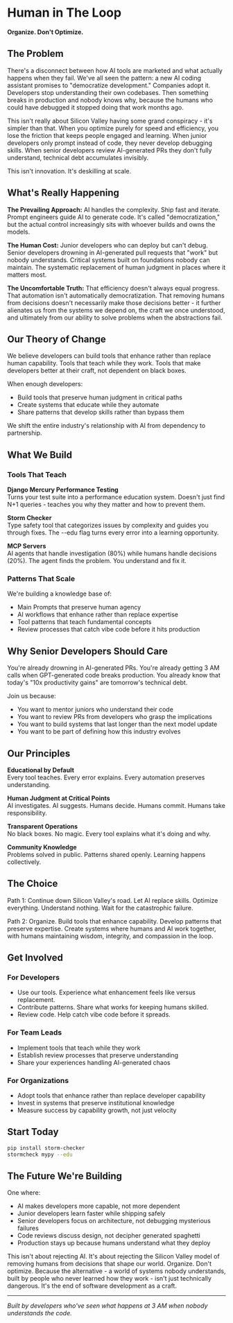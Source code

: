 # Human in The Loop

**Organize. Don't Optimize.**

## The Problem

There's a disconnect between how AI tools are marketed and what actually happens when they fail. We've all seen the pattern: a new AI coding assistant promises to "democratize development." Companies adopt it. Developers stop understanding their own codebases. Then something breaks in production and nobody knows why, because the humans who could have debugged it stopped doing that work months ago.

This isn't really about Silicon Valley having some grand conspiracy - it's simpler than that. When you optimize purely for speed and efficiency, you lose the friction that keeps people engaged and learning. When junior developers only prompt instead of code, they never develop debugging skills. When senior developers review AI-generated PRs they don't fully understand, technical debt accumulates invisibly.

This isn't innovation. It's deskilling at scale.

## What's Really Happening

**The Prevailing Approach:** AI handles the complexity. Ship fast and iterate. Prompt engineers guide AI to generate code. It's called "democratization," but the actual control increasingly sits with whoever builds and owns the models.

**The Human Cost:** Junior developers who can deploy but can't debug. Senior developers drowning in AI-generated pull requests that "work" but nobody understands. Critical systems built on foundations nobody can maintain. The systematic replacement of human judgment in places where it matters most.

**The Uncomfortable Truth:** That efficiency doesn't always equal progress. That automation isn't automatically democratization. That removing humans from decisions doesn't necessarily make those decisions better - it further alienates us from the systems we depend on, the craft we once understood, and ultimately from our ability to solve problems when the abstractions fail.

## Our Theory of Change

We believe developers can build tools that enhance rather than replace human capability. Tools that teach while they work. Tools that make developers better at their craft, not dependent on black boxes.

When enough developers:
- Build tools that preserve human judgment in critical paths
- Create systems that educate while they automate
- Share patterns that develop skills rather than bypass them

We shift the entire industry's relationship with AI from dependency to partnership.

## What We Build

### Tools That Teach

**Django Mercury Performance Testing**  
Turns your test suite into a performance education system. Doesn't just find N+1 queries - teaches you why they matter and how to prevent them.

**Storm Checker**  
Type safety tool that categorizes issues by complexity and guides you through fixes. The --edu flag turns every error into a learning opportunity.

**MCP Servers**  
AI agents that handle investigation (80%) while humans handle decisions (20%). The agent finds the problem. You understand and fix it.

### Patterns That Scale

We're building a knowledge base of:
- Main Prompts that preserve human agency
- AI workflows that enhance rather than replace expertise  
- Tool patterns that teach fundamental concepts
- Review processes that catch vibe code before it hits production

## Why Senior Developers Should Care

You're already drowning in AI-generated PRs. You're already getting 3 AM calls when GPT-generated code breaks production. You already know that today's "10x productivity gains" are tomorrow's technical debt.

Join us because:
- You want to mentor juniors who understand their code
- You want to review PRs from developers who grasp the implications
- You want to build systems that last longer than the next model update
- You want to be part of defining how this industry evolves

## Our Principles

**Educational by Default**  
Every tool teaches. Every error explains. Every automation preserves understanding.

**Human Judgment at Critical Points**  
AI investigates. AI suggests. Humans decide. Humans commit. Humans take responsibility.

**Transparent Operations**  
No black boxes. No magic. Every tool explains what it's doing and why.

**Community Knowledge**  
Problems solved in public. Patterns shared openly. Learning happens collectively.

## The Choice

Path 1: Continue down Silicon Valley's road. Let AI replace skills. Optimize everything. Understand nothing. Wait for the catastrophic failure.

Path 2: Organize. Build tools that enhance capability. Develop patterns that preserve expertise. Create systems where humans and AI work together, with humans maintaining wisdom, integrity, and compassion in the loop.

## Get Involved

### For Developers
- Use our tools. Experience what enhancement feels like versus replacement.
- Contribute patterns. Share what works for keeping humans skilled.
- Review code. Help catch vibe code before it spreads.

### For Team Leads
- Implement tools that teach while they work
- Establish review processes that preserve understanding
- Share your experiences handling AI-generated chaos

### For Organizations
- Adopt tools that enhance rather than replace developer capability
- Invest in systems that preserve institutional knowledge
- Measure success by capability growth, not just velocity

## Start Today
```bash
pip install storm-checker
stormcheck mypy --edu
```

## The Future We're Building

One where:

- AI makes developers more capable, not more dependent
- Junior developers learn faster while shipping safely
- Senior developers focus on architecture, not debugging mysterious failures
- Code reviews discuss design, not decipher generated spaghetti
- Production stays up because humans understand what they deploy

This isn't about rejecting AI. It's about rejecting the Silicon Valley model of removing humans from decisions that shape our world.
Organize. Don't optimize.
Because the alternative - a world of systems nobody understands, built by people who never learned how they work - isn't just technically dangerous. It's the end of software development as a craft.

---
*Built by developers who've seen what happens at 3 AM when nobody understands the code.*
